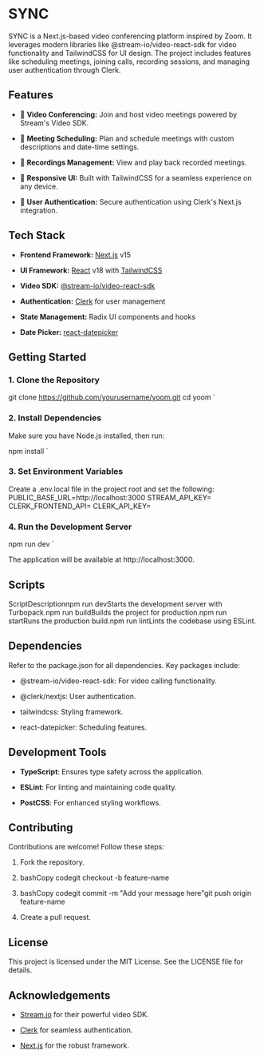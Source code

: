 

**SYNC**
========

SYNC is a Next.js-based video conferencing platform inspired by Zoom. It leverages modern libraries like @stream-io/video-react-sdk for video functionality and TailwindCSS for UI design. The project includes features like scheduling meetings, joining calls, recording sessions, and managing user authentication through Clerk.

**Features**
------------

*   🎥 **Video Conferencing:** Join and host video meetings powered by Stream's Video SDK.
    
*   📅 **Meeting Scheduling:** Plan and schedule meetings with custom descriptions and date-time settings.
    
*   📼 **Recordings Management:** View and play back recorded meetings.
    
*   📱 **Responsive UI:** Built with TailwindCSS for a seamless experience on any device.
    
*   🔐 **User Authentication:** Secure authentication using Clerk's Next.js integration.
    

**Tech Stack**
--------------

*   **Frontend Framework:** [Next.js](https://nextjs.org/) v15
    
*   **UI Framework:** [React](https://reactjs.org/) v18 with [TailwindCSS](https://tailwindcss.com/)
    
*   **Video SDK:** [@stream-io/video-react-sdk](https://getstream.io/video/)
    
*   **Authentication:** [Clerk](https://clerk.dev/) for user management
    
*   **State Management:** Radix UI components and hooks
    
*   **Date Picker:** [react-datepicker](https://reactdatepicker.com/)
    

**Getting Started**
-------------------

### 1\. Clone the Repository

git clone https://github.com/yourusername/yoom.git  cd yoom   `

### 2\. Install Dependencies

Make sure you have Node.js installed, then run:


npm install   `

### 3\. Set Environment Variables

Create a .env.local file in the project root and set the following:
 PUBLIC_BASE_URL=http://localhost:3000
STREAM_API_KEY=<your-stream-api-key>
CLERK_FRONTEND_API=<your-clerk-frontend-api>
CLERK_API_KEY=<your-clerk-api-key>




### 4\. Run the Development Server
   npm run dev   `

The application will be available at http://localhost:3000.

**Scripts**
-----------

ScriptDescriptionnpm run devStarts the development server with Turbopack.npm run buildBuilds the project for production.npm run startRuns the production build.npm run lintLints the codebase using ESLint.

**Dependencies**
----------------

Refer to the package.json for all dependencies. Key packages include:

*   @stream-io/video-react-sdk: For video calling functionality.
    
*   @clerk/nextjs: User authentication.
    
*   tailwindcss: Styling framework.
    
*   react-datepicker: Scheduling features.
    

**Development Tools**
---------------------

*   **TypeScript**: Ensures type safety across the application.
    
*   **ESLint**: For linting and maintaining code quality.
    
*   **PostCSS**: For enhanced styling workflows.
    

**Contributing**
----------------

Contributions are welcome! Follow these steps:

1.  Fork the repository.
    
2.  bashCopy codegit checkout -b feature-name
    
3.  bashCopy codegit commit -m "Add your message here"git push origin feature-name
    
4.  Create a pull request.
    

**License**
-----------

This project is licensed under the MIT License. See the LICENSE file for details.

**Acknowledgements**
--------------------

*   [Stream.io](https://getstream.io/) for their powerful video SDK.
    
*   [Clerk](https://clerk.dev/) for seamless authentication.
    
*   [Next.js](https://nextjs.org/) for the robust framework.
